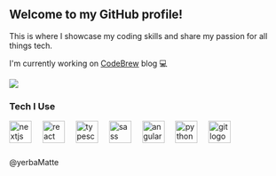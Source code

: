 <h2>Welcome to my GitHub profile!</h2>
<p>This is where I showcase my coding skills and share my passion for all things tech.</p>


I'm currently working on [CodeBrew](https://github.com/yerbaMatte/blog-nextjs) blog 💻

<a href=""> <img align="center" src="https://github-readme-stats-sigma-five.vercel.app/api/top-langs/?username=yerbamatte&theme=react&layout=compact"/> </a>


### Tech I Use ###
<div align="left">
  <img src="https://cdn.jsdelivr.net/gh/devicons/devicon/icons/nextjs/nextjs-original.svg" height="40" alt="nextjs logo" style="background-color: #FFF"/>
  <img width="12" />
  <img src="https://cdn.jsdelivr.net/gh/devicons/devicon/icons/react/react-original.svg" height="40" alt="react logo"  />
  <img width="12" />
  <img src="https://cdn.jsdelivr.net/gh/devicons/devicon/icons/typescript/typescript-original.svg" height="40" alt="typescript logo"  />
  <img width="12" />
  <img src="https://cdn.jsdelivr.net/gh/devicons/devicon/icons/sass/sass-original.svg" height="40" alt="sass logo"  />
  <img width="12" />
  <img src="https://angular.io/assets/images/logos/angular/angular.svg" alt="angular" width="40" height="40"/>
  <img width="12" />
  <img src="https://cdn.jsdelivr.net/gh/devicons/devicon/icons/python/python-original.svg" height="40" alt="python logo"  />
  <img width="12" />
  <img src="https://cdn.jsdelivr.net/gh/devicons/devicon/icons/git/git-original.svg" height="40" alt="git logo"  />
  <img width="12" />
</div>

###
                    
@yerbaMatte

###
